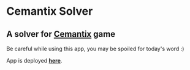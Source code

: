 # Cemantix Solver
## A solver for **[Cemantix](https://cemantix.herokuapp.com/)** game

Be careful while using this app, you may be spoiled for today's word :)

App is deployed **[here](https://cemantix-solver.herokuapp.com/)**.